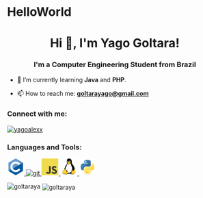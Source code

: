 # HelloWorld
<h1 align="center">Hi 👋, I'm Yago Goltara!</h1>
<h3 align="center">I'm a Computer Engineering Student from Brazil</h3>

- 🌱 I’m currently learning **Java** and **PHP**.

- 📫 How to reach me: **goltarayago@gmail.com**

<h3 align="left">Connect with me:</h3>
<p align="left">
<a href="https://instagram.com/yagoalexx" target="blank"><img align="center" src="https://raw.githubusercontent.com/rahuldkjain/github-profile-readme-generator/master/src/images/icons/Social/instagram.svg" alt="yagoalexx" height="30" width="40" /></a>
</p>

<h3 align="left">Languages and Tools:</h3>
<p align="left"> <a href="https://www.cprogramming.com/" target="_blank"> <img src="https://raw.githubusercontent.com/devicons/devicon/master/icons/c/c-original.svg" alt="c" width="40" height="40"/> </a> <a href="https://git-scm.com/" target="_blank"> <img src="https://www.vectorlogo.zone/logos/git-scm/git-scm-icon.svg" alt="git" width="40" height="40"/> </a> <a href="https://developer.mozilla.org/en-US/docs/Web/JavaScript" target="_blank"> <img src="https://raw.githubusercontent.com/devicons/devicon/master/icons/javascript/javascript-original.svg" alt="javascript" width="40" height="40"/> </a> <a href="https://www.linux.org/" target="_blank"> <img src="https://raw.githubusercontent.com/devicons/devicon/master/icons/linux/linux-original.svg" alt="linux" width="40" height="40"/> </a> <a href="https://www.python.org" target="_blank"> <img src="https://raw.githubusercontent.com/devicons/devicon/master/icons/python/python-original.svg" alt="python" width="40" height="40"/> </a> </p>

<p><img align="left" src="https://github-readme-stats.vercel.app/api/top-langs?username=goltaraya&show_icons=true&locale=en&layout=compact" alt="goltaraya" /></p>

<p>&nbsp;<img align="center" src="https://github-readme-stats.vercel.app/api?username=goltaraya&show_icons=true&locale=en" alt="goltaraya" /></p>

